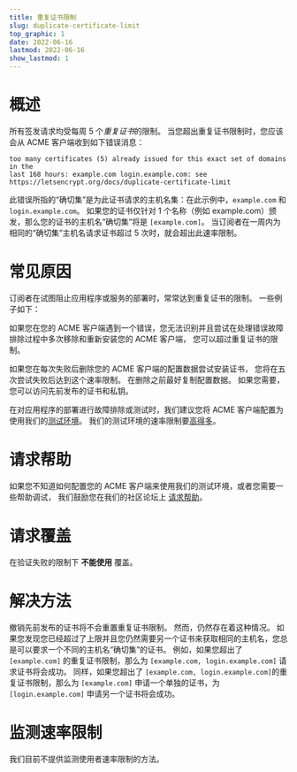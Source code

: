 ```yaml
---
title: 重复证书限制
slug: duplicate-certificate-limit
top_graphic: 1
date: 2022-06-16
lastmod: 2022-06-16
show_lastmod: 1
---
```



# 概述
所有签发请求均受每周 5 个*重复证书*的限制。 当您超出重复证书限制时，您应该会从 ACME 客户端收到如下错误消息：
```
too many certificates (5) already issued for this exact set of domains in the
last 168 hours: example.com login.example.com: see https://letsencrypt.org/docs/duplicate-certificate-limit
```
此错误所指的“确切集”是为此证书请求的主机名集：在此示例中，`example.com` 和 `login.example.com`。 如果您的证书仅针对 1 个名称（例如 example.com）颁发，那么您的证书的主机名“确切集”将是 `[example.com]`。 当订阅者在一周内为相同的“确切集”主机名请求证书超过 5 次时，就会超出此速率限制。

# 常见原因

订阅者在试图阻止应用程序或服务的部署时，常常达到重复证书的限制。 一些例子如下：

如果您在您的 ACME 客户端遇到一个错误，您无法识别并且尝试在处理错误故障排除过程中多次移除和重新安装您的 ACME 客户端， 您可以超过重复证书的限制。

如果您在每次失败后删除您的 ACME 客户端的配置数据尝试安装证书， 您将在五次尝试失败后达到这个速率限制。 在删除之前最好复制配置数据。 如果您需要，您可以访问先前发布的证书和私钥。

在对应用程序的部署进行故障排除或测试时，我们建议您将 ACME 客户端配置为使用我们的[测试环境](/docs/staging-environment/)。 我们的测试环境的速率限制要[高得多](/docs/staging-environment/#rate-limits)。

# 请求帮助

如果您不知道如何配置您的 ACME 客户端来使用我们的测试环境，或者您需要一些帮助调试， 我们鼓励您在我们的社区论坛上 [请求帮助](https://community.letsencrypt.org/c/help/13)。

# 请求覆盖

在验证失败的限制下 **不能使用** 覆盖。

# 解决方法

撤销先前发布的证书将不会重置重复证书限制。 然而，仍然存在着这种情况。 如果您发现您已经超过了上限并且您仍然需要另一个证书来获取相同的主机名，您总是可以要求一个不同的主机名“确切集”的证书。 例如，如果您超出了 `[example.com]` 的重复证书限制，那么为 `[example.com, login.example.com]` 请求证书将会成功。 同样，如果您超出了 `[example.com, login.example.com]`的重复证书限制，那么为 `[example.com]` 申请一个单独的证书，为 `[login.example.com]` 申请另一个证书将会成功。

# 监测速率限制

我们目前不提供监测使用者速率限制的方法。
